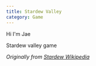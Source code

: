 ```yaml
---
title: Stardew Valley
category: Game
---
```


Hi I'm Jae 

Stardew valley game 

_Originally from [Stardew Wikipedia](https://ko.stardewvalleywiki.com/Stardew_Valley_Wiki)_
